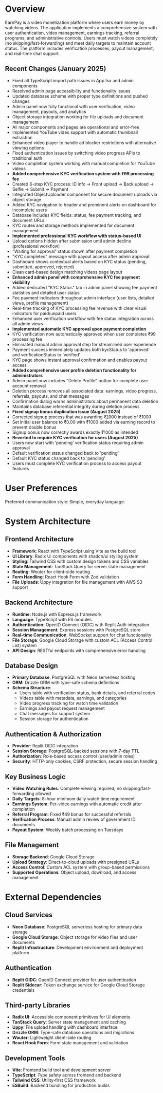 # Overview

EarnPay is a video monetization platform where users earn money by watching videos. The application implements a comprehensive system with user authentication, video management, earnings tracking, referral programs, and administrative controls. Users must watch videos completely (no skipping/fast-forwarding) and meet daily targets to maintain account status. The platform includes verification processes, payout management, and real-time chat support.

## Recent Changes (January 2025)
- Fixed all TypeScript import path issues in App.tsx and admin components
- Resolved admin page accessibility and functionality issues  
- Updated database schema with proper type definitions and pushed changes
- Admin panel now fully functional with user verification, video management, payouts, and analytics
- Object storage integration working for file uploads and document management
- All major components and pages are operational and error-free
- Implemented YouTube video support with automatic thumbnail extraction
- Enhanced video player to handle ad blocker restrictions with alternative viewing options
- Fixed authentication issues by switching video progress APIs to traditional auth
- Video completion system working with manual completion for YouTube videos
- **Added comprehensive KYC verification system with ₹99 processing fee**
- Created 6-step KYC process: ID info → Front upload → Back upload → Selfie → Submit → Payment
- Integrated ObjectUploader component for secure document uploads via object storage
- Added KYC navigation to header and prominent alerts on dashboard for incomplete users
- Database includes KYC fields: status, fee payment tracking, and document URLs
- KYC routes and storage methods implemented for document management
- **Implemented professional KYC workflow with status-based UI**
- Upload options hidden after submission until admin decline (professional workflow)
- "Waiting for approval" status shown after payment completion
- "KYC completed" message with payout access after admin approval
- Dashboard shows contextual alerts based on KYC status (pending, submitted, approved, rejected)
- Clean card-based design matching videos page layout
- **Enhanced admin panel with comprehensive KYC fee payment visibility**
- Added dedicated "KYC Status" tab in admin panel showing fee payment statistics and detailed user status
- Fee payment indicators throughout admin interface (user lists, detailed views, profile management)
- Real-time tracking of KYC processing fee revenue with clear visual indicators for paid/unpaid users
- Enhanced user verification workflow with fee status integration across all admin views
- **Implemented automatic KYC approval upon payment completion**
- KYC verification now automatically approved when user completes ₹99 processing fee
- Eliminated manual admin approval step for streamlined user experience
- Payment success immediately updates both kycStatus to 'approved' and verificationStatus to 'verified'
- KYC page shows instant approval confirmation and enables payout access
- **Added comprehensive user profile deletion functionality for administrators**
- Admin panel now includes "Delete Profile" button for complete user account removal
- Deletion process removes all associated data: earnings, video progress, referrals, payouts, and chat messages
- Confirmation dialog warns administrators about permanent data deletion
- Maintains database referential integrity during deletion process
- **Fixed signup bonus duplication issue (August 2025)**
- Corrected signup process that was awarding ₹2000 instead of ₹1000
- Set initial user balance to ₹0.00 with ₹1000 added via earning record to prevent double bonus
- Signup bonus now correctly awards exactly ₹1000 as intended
- **Reverted to require KYC verification for users (August 2025)**
- Users now start with 'pending' verification status requiring admin approval
- Default verification status changed back to 'pending' 
- Default KYC status changed back to 'pending'
- Users must complete KYC verification process to access payout features

# User Preferences

Preferred communication style: Simple, everyday language.

# System Architecture

## Frontend Architecture
- **Framework**: React with TypeScript using Vite as the build tool
- **UI Library**: Radix UI components with shadcn/ui styling system
- **Styling**: Tailwind CSS with custom design tokens and CSS variables
- **State Management**: TanStack Query for server state management
- **Routing**: Wouter for client-side routing
- **Form Handling**: React Hook Form with Zod validation
- **File Uploads**: Uppy integration for file management with AWS S3 support

## Backend Architecture
- **Runtime**: Node.js with Express.js framework
- **Language**: TypeScript with ES modules
- **Authentication**: OpenID Connect (OIDC) with Replit Auth integration
- **Session Management**: Express sessions with PostgreSQL store
- **Real-time Communication**: WebSocket support for chat functionality
- **File Storage**: Google Cloud Storage with custom ACL (Access Control List) system
- **API Design**: RESTful endpoints with comprehensive error handling

## Database Design
- **Primary Database**: PostgreSQL with Neon serverless hosting
- **ORM**: Drizzle ORM with type-safe schema definitions
- **Schema Structure**:
  - Users table with verification status, bank details, and referral codes
  - Videos table with metadata, earnings, and categories
  - Video progress tracking for watch time validation
  - Earnings and payout request management
  - Chat messages for support system
  - Session storage for authentication

## Authentication & Authorization
- **Provider**: Replit OIDC integration
- **Session Storage**: PostgreSQL-backed sessions with 7-day TTL
- **Authorization**: Role-based access control (user/admin roles)
- **Security**: HTTP-only cookies, CSRF protection, secure session handling

## Key Business Logic
- **Video Watching Rules**: Complete viewing required, no skipping/fast-forwarding allowed
- **Daily Targets**: 8-hour minimum daily watch time requirement
- **Earnings System**: Per-video earnings with automatic credit after completion
- **Referral Program**: Fixed ₹49 bonus for successful referrals
- **Verification Process**: Manual admin review of government ID documents
- **Payout System**: Weekly batch processing on Tuesdays

## File Management
- **Storage Backend**: Google Cloud Storage
- **Upload Strategy**: Direct-to-cloud uploads with presigned URLs
- **Access Control**: Custom ACL system with group-based permissions
- **Supported Operations**: Object upload, download, and access management

# External Dependencies

## Cloud Services
- **Neon Database**: PostgreSQL serverless hosting for primary data storage
- **Google Cloud Storage**: Object storage for video files and user documents
- **Replit Infrastructure**: Development environment and deployment platform

## Authentication
- **Replit OIDC**: OpenID Connect provider for user authentication
- **Replit Sidecar**: Token exchange service for Google Cloud Storage credentials

## Third-party Libraries
- **Radix UI**: Accessible component primitives for UI elements
- **TanStack Query**: Server state management and caching
- **Uppy**: File upload handling with dashboard interface
- **Drizzle ORM**: Type-safe database operations and migrations
- **Wouter**: Lightweight client-side routing
- **React Hook Form**: Form state management and validation

## Development Tools
- **Vite**: Frontend build tool and development server
- **TypeScript**: Type safety across frontend and backend
- **Tailwind CSS**: Utility-first CSS framework
- **ESBuild**: Backend bundling for production builds
